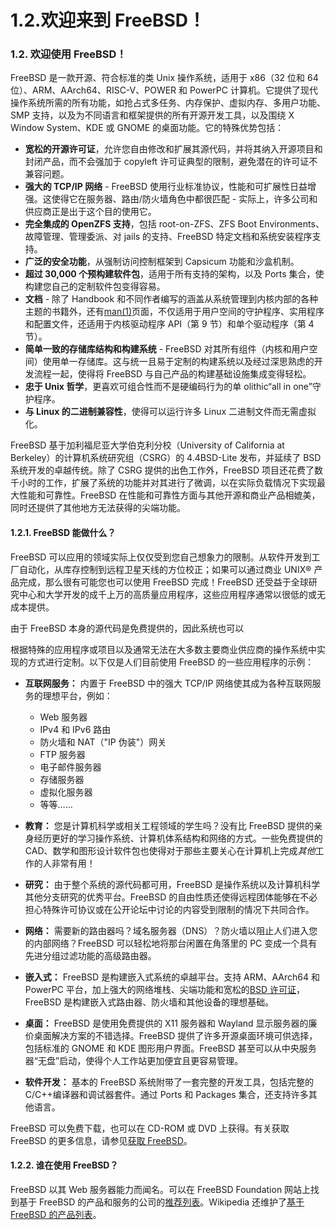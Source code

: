 # 1.2.欢迎来到 FreeBSD！

### 1.2. 欢迎使用 FreeBSD！

FreeBSD 是一款开源、符合标准的类 Unix 操作系统，适用于 x86（32 位和 64 位）、ARM、AArch64、RISC-V、POWER 和 PowerPC 计算机。它提供了现代操作系统所需的所有功能，如抢占式多任务、内存保护、虚拟内存、多用户功能、SMP 支持，以及为不同语言和框架提供的所有开源开发工具，以及围绕 X Window System、KDE 或 GNOME 的桌面功能。它的特殊优势包括：

- **宽松的开源许可证**，允许您自由修改和扩展其源代码，并将其纳入开源项目和封闭产品，而不会强加于 copyleft 许可证典型的限制，避免潜在的许可证不兼容问题。
- **强大的 TCP/IP 网络** - FreeBSD 使用行业标准协议，性能和可扩展性日益增强。这使得它在服务器、路由/防火墙角色中都很匹配 - 实际上，许多公司和供应商正是出于这个目的使用它。
- **完全集成的 OpenZFS 支持**，包括 root-on-ZFS、ZFS Boot Environments、故障管理、管理委派、对 jails 的支持、FreeBSD 特定文档和系统安装程序支持。
- **广泛的安全功能**，从强制访问控制框架到 Capsicum 功能和沙盒机制。
- **超过 30,000 个预构建软件包**，适用于所有支持的架构，以及 Ports 集合，使构建您自己的定制软件包变得容易。
- **文档** - 除了 Handbook 和不同作者编写的涵盖从系统管理到内核内部的各种主题的书籍外，还有[man(1)](https://man.freebsd.org/cgi/man.cgi?query=man&sektion=1&format=html)页面，不仅适用于用户空间的守护程序、实用程序和配置文件，还适用于内核驱动程序 API（第 9 节）和单个驱动程序（第 4 节）。
- **简单一致的存储库结构和构建系统** - FreeBSD 对其所有组件（内核和用户空间）使用单一存储库。这与统一且易于定制的构建系统以及经过深思熟虑的开发流程一起，使得将 FreeBSD 与自己产品的构建基础设施集成变得轻松。
- **忠于 Unix 哲学**，更喜欢可组合性而不是硬编码行为的单 olithic“all in one”守护程序。
- **与 Linux 的二进制兼容性**，使得可以运行许多 Linux 二进制文件而无需虚拟化。

FreeBSD 基于加利福尼亚大学伯克利分校（University of California at Berkeley）的计算机系统研究组（CSRG）的 4.4BSD-Lite 发布，并延续了 BSD 系统开发的卓越传统。除了 CSRG 提供的出色工作外，FreeBSD 项目还花费了数千小时的工作，扩展了系统的功能并对其进行了微调，以在实际负载情况下实现最大性能和可靠性。FreeBSD 在性能和可靠性方面与其他开源和商业产品相媲美，同时还提供了其他地方无法获得的尖端功能。

#### 1.2.1. FreeBSD 能做什么？

FreeBSD 可以应用的领域实际上仅仅受到您自己想象力的限制。从软件开发到工厂自动化，从库存控制到远程卫星天线的方位校正；如果可以通过商业 UNIX® 产品完成，那么很有可能您也可以使用 FreeBSD 完成！FreeBSD 还受益于全球研究中心和大学开发的成千上万的高质量应用程序，这些应用程序通常以很低的或无成本提供。

由于 FreeBSD 本身的源代码是免费提供的，因此系统也可以

根据特殊的应用程序或项目以及通常无法在大多数主要商业供应商的操作系统中实现的方式进行定制。以下仅是人们目前使用 FreeBSD 的一些应用程序的示例：

- **互联网服务：** 内置于 FreeBSD 中的强大 TCP/IP 网络使其成为各种互联网服务的理想平台，例如：

  - Web 服务器
  - IPv4 和 IPv6 路由
  - 防火墙和 NAT（"IP 伪装"）网关
  - FTP 服务器
  - 电子邮件服务器
  - 存储服务器
  - 虚拟化服务器
  - 等等……

- **教育：** 您是计算机科学或相关工程领域的学生吗？没有比 FreeBSD 提供的亲身经历更好的学习操作系统、计算机体系结构和网络的方式。一些免费提供的 CAD、数学和图形设计软件包也使得对于那些主要关心在计算机上完成*其他*工作的人非常有用！

- **研究：** 由于整个系统的源代码都可用，FreeBSD 是操作系统以及计算机科学其他分支研究的优秀平台。FreeBSD 的自由性质还使得远程团体能够在不必担心特殊许可协议或在公开论坛中讨论的内容受到限制的情况下共同合作。

- **网络：** 需要新的路由器吗？域名服务器（DNS）？防火墙以阻止人们进入您的内部网络？FreeBSD 可以轻松地将那台闲置在角落里的 PC 变成一个具有先进分组过滤功能的高级路由器。

- **嵌入式：** FreeBSD 是构建嵌入式系统的卓越平台。支持 ARM、AArch64 和 PowerPC 平台，加上强大的网络堆栈、尖端功能和宽松的[BSD 许可证](https://docs.freebsd.org/en/books/faq/#bsd-license-restrictions)，FreeBSD 是构建嵌入式路由器、防火墙和其他设备的理想基础。

- **桌面：** FreeBSD 是使用免费提供的 X11 服务器和 Wayland 显示服务器的廉价桌面解决方案的不错选择。FreeBSD 提供了许多开源桌面环境可供选择，包括标准的 GNOME 和 KDE 图形用户界面。FreeBSD 甚至可以从中央服务器“无盘”启动，使得个人工作站更加便宜且更容易管理。

- **软件开发：** 基本的 FreeBSD 系统附带了一套完整的开发工具，包括完整的 C/C++编译器和调试器套件。通过 Ports 和 Packages 集合，还支持许多其他语言。

FreeBSD 可以免费下载，也可以在 CD-ROM 或 DVD 上获得。有关获取 FreeBSD 的更多信息，请参见[获取 FreeBSD](https://docs.freebsd.org/en/books/handbook/book/#mirrors)。

#### 1.2.2. 谁在使用 FreeBSD？

FreeBSD 以其 Web 服务器能力而闻名。可以在 FreeBSD Foundation 网站上找到基于 FreeBSD 的产品和服务的公司的[推荐列表](https://freebsdfoundation.org/about-us/testimonials/)。Wikipedia 还维护了[基于 FreeBSD 的产品列表](https://en.wikipedia.org/wiki/List_of_products_based_on_FreeBSD)。
